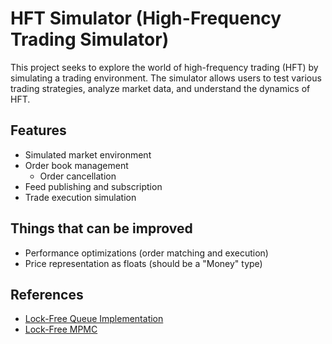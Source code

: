 # HFT Simulator (High-Frequency Trading Simulator)

This project seeks to explore the world of high-frequency trading (HFT) by simulating a trading environment. 
The simulator allows users to test various trading strategies, analyze market data, and understand the dynamics of HFT.

## Features

- Simulated market environment
- Order book management
  - Order cancellation
- Feed publishing and subscription
- Trade execution simulation


## Things that can be improved
- Performance optimizations (order matching and execution)
- Price representation as floats (should be a "Money" type)

## References
 - [Lock-Free Queue Implementation](https://people.cs.pitt.edu/~jacklange/teaching/cs2510-f17/implementing_lock_free.pdf)
 - [Lock-Free MPMC](https://www.linuxjournal.com/content/lock-free-multi-producer-multi-consumer-queue-ring-buffer)